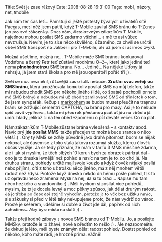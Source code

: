 Title: Svět je zase růžový
Date: 2008-08-28 16:31:00
Tags: mobil, názory, net, tmobile

Jak nám ten čas letí… Pamatuji si ještě protesty bývalých uživatelů sítě Paegas, mezi něž jsem patřil, když T-Mobile zavíral SMS bránu do T-Zones jen pro své zákazníky. Dnes nám, čistokrevným zákazíkům T-Mobile, najednou mohou posílat SMS zadarmo všichni… a mě to asi vůbec nevzrušuje. Nevím, je to sice něco skvělého, úžasného, za chvíli se určitě oběví SMS transport na Jabber i pro T-Mobile, ale už jsem si asi moc zvykl.

Možná ušetříme, možná ne… T-Mobile může SMS bránou konkurovat Vodafonu a černý Petr teď zůstává modrému O~2~, které jako jediné teď nemá **plnohodnotnou** SMS bránu. No… Jediné… Na nějaké U:fony já nehraju, já jsem stará škola a pro mě jsou operátoři pořád tři
;) .

Svět se moc nezmění, růžovější zas o tolik nebude. **Zruším svou veřejnou SMS bránu**, která umožňovala komukoliv posílat SMS na můj telefon, takže mi nebudou chodit SMS pro někoho jiného (lidé, co špatně pochopili princip mé SMS brány) a nebudou mi už chodit zamilované SMS od třináctek o tom, že jsem sympaťák. Kečup s [markophem](http://blog.markoph.net) se budou muset přeučit na trapnou bránu se zdržující dementní CAPTCHA, na bránu pro masy. Asi je to nebude spíš bavit vyplňovat, takže mi přes rok přestanou psát ať jdu na oběd a já umřu hlady, jelikož si na ten oběd vzpomenu o půl deváté večer. Co na plat.

Nám zákazníkům T-Mobile zůstane brána vylepšená – s kontakty apod. Navíc prý **jde posílat MMS**, takže přecejen to možná bude sranda o něco větší :) . Ony ty MMS se zdály původně jako drahá pitomost, boom se nějak nekonal, ale časem se z toho stala taková rozumná služba, kterou člověk občas využije. Já se tedy přiznám, že mám v tarifu 3 MMS měsíčně zdarma, ale i tak si myslím, že těch blbých 10 korun bych za obrázek párkrát dal – ono je to dneska levnější než pohled a navíc na tom je to, co chci já. Na druhou stranu, pohledy určitě mají svoje kouzlo a když člověk nějaký posílá nebo přijímá, cítí z toho už trošku něco jiného, má z něj mnohem větší radost než kdysi. Protože když dneska někdo druhému pošle pohled, tak to už opravdu něco znamená! Myslí na něj, dá si tu práci… Napíše mu tam něco hezkého a srandovního :) . Měli bychom si posílat více pohledů, myslím, že to je docela levný a moc pěkný způsob, jak dělat druhým radost. Já je třeba po čase asi stejně vyhodím, protože je to věc bez užitku navíc, ale zákusky si přeci v létě taky nekupujeme proto, že nám vydrží do vánoc. Prostě je sežerem, uděláme si dobře a život jde dál, papírek od nich zahodíme… Aby bylo místo na další ;) .

Takže přeji hodně zábavy s novou SMS bránou od T-Mobilu. Jo, a posílejte MMSky, protože je to žhavé, nové a předtím to nešlo ;) . Ale nezapomeňte, že dokud je léto, měli byste známým dělat radost pohledy. Dostat pohled od někoho, koho máte rádi, je hrozně prima. Vážně!